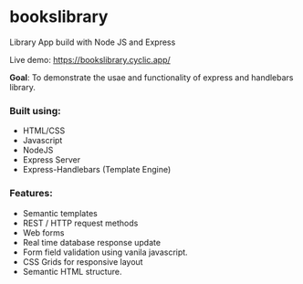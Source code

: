 # bookslibrary

Library App build with Node JS and Express

Live demo: https://bookslibrary.cyclic.app/

**Goal**: To demonstrate the usae and functionality of express and handlebars library.

### Built using:
- HTML/CSS
- Javascript
- NodeJS
- Express Server
- Express-Handlebars (Template Engine)

### Features:
- Semantic templates
- REST / HTTP request methods
- Web forms
- Real time database response update
- Form field validation using vanila javascript.
- CSS Grids for responsive layout
- Semantic HTML structure.
